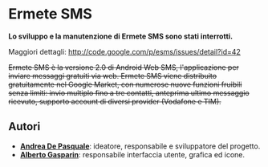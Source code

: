 # Ermete SMS #

**Lo sviluppo e la manutenzione di Ermete SMS sono stati interrotti.**

Maggiori dettagli: http://code.google.com/p/esms/issues/detail?id=42

~~Ermete SMS è la versione 2.0 di Android Web SMS, l'applicazione per inviare messaggi gratuiti via web. Ermete SMS viene distribuito gratuitamente nel Google Market, con numerose nuove funzioni fruibili senza limiti: invio multiplo fino a tre contatti, anteprima ultimo messaggio ricevuto, supporto account di diversi provider (Vodafone e TIM).~~

## Autori ##
  * **[Andrea De Pasquale](https://twitter.com/a_de_pasquale)**: ideatore, responsabile e sviluppatore del progetto.
  * **[Alberto Gasparin](http://albertogasparin.it/)**: responsabile interfaccia utente, grafica ed icone.